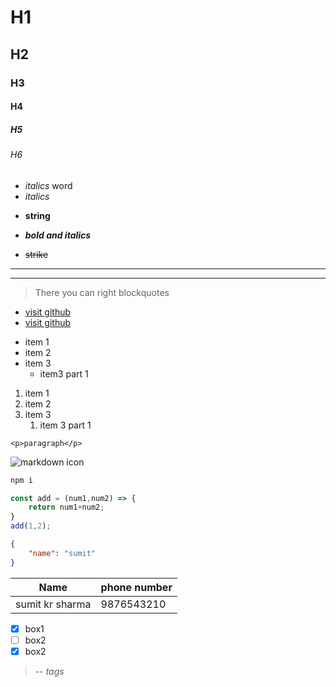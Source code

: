 <!-- Readme tut comment -->

<!-- Heading -->
# H1
## H2
### H3
#### H4
##### H5
###### H6

<!-- Italics -->
-  _italics_ word
- *italics*

<!-- Strong/bold -->
- **string**

<!-- Italics and bold -->
- ***bold and italics***

<!-- strike -->
- ~~strike~~ 

<!-- horizontal rule -->
___
---

<!-- blockquote -->
> There you can right blockquotes

<!-- Links -->
 - [visit github](www.github.com)
 - [visit github](www.github.com "title")

<!-- ul -->
* item 1
* item 2 
* item 3
  * item3 part 1
  
<!-- ol -->
1. item 1
2. item 2
3. item 3
   1. item 3 part 1
   
<!-- inline code block -->
`<p>paragraph</p>`

<!-- image -->
![markdown icon](https://markdown-here.com/img/icon256.png)

<!-- code block -->
```bash
npm i
```

```javascript
const add = (num1,num2) => {
    return num1+num2;
}
add(1,2);
```

```json
{
    "name": "sumit"
}
```

<!-- tables -->
|      Name       | phone number |
| :-------------: | ------------ |
| sumit kr sharma | 9876543210   |
<!--
    :----- colon at first means align left.
    -----: colon at last means align right.
    :-----: colon at both means align center.
 -->

<!-- Tasks checkbox -->
- [x] box1
- [ ] box2
- [x] box2

> -- <cite>tags</cite>
